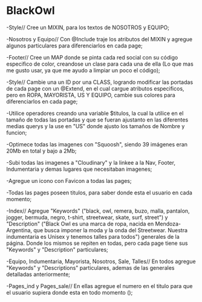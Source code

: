 # BlackOwl 

<!-- SASS II  --> 

-Style// Cree un MIXIN, para los textos de NOSOTROS y EQUIPO; 

-Nosotros y Equipo// Con @Include traje los atributos del MIXIN y agregue algunos particulares para diferenciarlos en cada page; 

-Footer// Cree un MAP donde se pinta cada red social con su código especifico de color, creandose un clase para cada una de ella (Lo que mas me gusto usar, ya que me ayudo a limpiar un poco el código); 

-Style// Cambie una un ID por una CLASS, logrando modificar las portadas de cada page con un @Extend, en el cual cargue atributos especificos, pero en ROPA, MAYORISTA, US Y EQUIPO, cambie sus colores para diferenciarlos en cada page;

-Utilice operadores creando una variable $titulos, la cual la utilice en el tamaño de todas las portadas y que se fueran ajustanto en las diferentes medias querys y la use en "US" donde ajusto los tamaños de Nombre y funcion;

<!-- SEO --> 

-Optimece todas las imagenes con "Squoosh", siendo 39 imágenes eran 20Mb en total y bajo a 2Mb;

-Subi todas las imagenes a "Cloudinary" y la linkee a la Nav, Footer, Indumentaria y demas lugares que necesitaban imagenes; 

-Agregue un icono con Favicon a todas las pages;

-Todas las pages poseen titulos, para saber donde esta el usuario en cada momento;

-Index// Agregue "Keywords" ("black, owl, remera, buzo, malla, pantalon, jogger, bermuda, negro, t-shirt, streetwear, skate, surf, street") y "Description" ("Black Owl es una marca de ropa, nacida en Mendoza-Argentina, que busca imponer la moda y la onda del Streetwear. Nuestra indumentaria es Unisex y tenemos talles para todos") generales de la página. Donde los mismos se repiten en todas, pero cada page tiene sus "Keywords" y "Description" particulares;  

-Equipo, Indumentaria, Mayorista, Nosotros, Sale, Talles// En todos agregue "Keywords" y "Descriptions" particulares, ademas de las generales detalladas anteriormente; 

-Pages_ind y Pages_sale// En ellas agregue el numero en el titulo para que el usuario supiera donde esta en todo momento (<title>Sale 2 - Black Owl</title>);